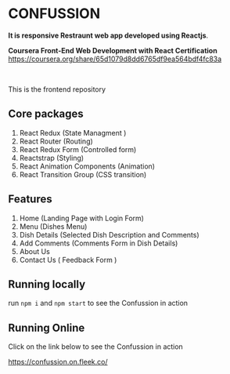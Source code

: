 # CONFUSSION

**It is responsive Restraunt web app developed using Reactjs**.

**Coursera Front-End Web Development with React Certification**<br>https://coursera.org/share/65d1079d8dd6765df9ea564bdf4fc83a

<br/>

This is the frontend repository

## Core packages

1. React Redux (State Managment )
2. React Router (Routing)
3. React Redux Form (Controlled form)
4. Reactstrap (Styling)
5. React Animation Components (Animation)
6. React Transition Group (CSS transition)


## Features

1. Home (Landing Page with Login Form)
2. Menu (Dishes Menu)
3. Dish Details (Selected Dish Description and Comments)
4. Add Comments (Comments Form in Dish Details)
5. About Us
6. Contact Us ( Feedback Form )

## Running locally

run <code>npm i</code> and <code>npm start</code> to see the Confussion in action

## Running Online

Click on the link below  to see the Confussion in action

https://confussion.on.fleek.co/
